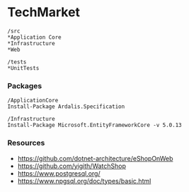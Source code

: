 # TechMarket

```
/src
*Application Core
*Infrastructure
*Web

/tests
*UnitTests
```

### Packages
```
/ApplicationCore
Install-Package Ardalis.Specification

/Infrastructure
Install-Package Microsoft.EntityFrameworkCore -v 5.0.13
```

### Resources
* https://github.com/dotnet-architecture/eShopOnWeb
* https://github.com/yigith/WatchShop
* https://www.postgresql.org/
* https://www.npgsql.org/doc/types/basic.html



